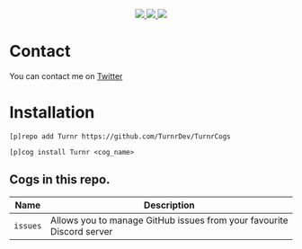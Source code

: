 <p align="center">
  <a href="https://github.com/Cog-Creators/Red-DiscordBot/tree/V3/develop">
    <img src="https://img.shields.io/badge/Red%20DiscordBot-V3.4-red.svg">
    </a>
  <a href="https://github.com/Rapptz/discord.py">
    <img src="https://img.shields.io/badge/Discord.py-V1.4-blue.svg">
    </a>
  <a href="https://github.com/ambv/black">
    <img src="https://img.shields.io/badge/code%20style-black-000000.svg">
    </a>
</p>

# Contact
You can contact me on [Twitter](https://www.twitter.com/TurnrDev)

# Installation
`[p]repo add Turnr https://github.com/TurnrDev/TurnrCogs`

`[p]cog install Turnr <cog_name>`

## Cogs in this repo.
| Name | Description |
| --- | --- |
| `issues` | Allows you to manage GitHub issues from your favourite Discord server |
